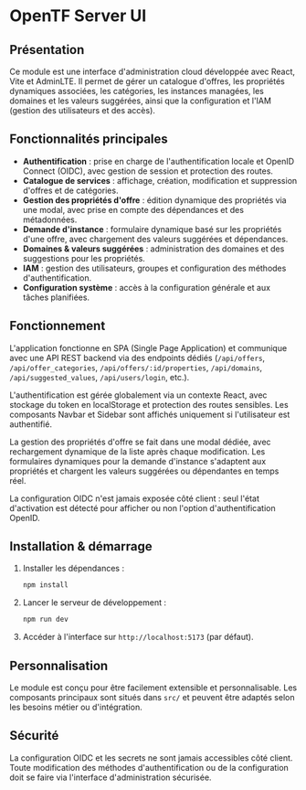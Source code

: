 
# OpenTF Server UI

## Présentation

Ce module est une interface d'administration cloud développée avec React, Vite et AdminLTE. Il permet de gérer un catalogue d'offres, les propriétés dynamiques associées, les catégories, les instances managées, les domaines et les valeurs suggérées, ainsi que la configuration et l'IAM (gestion des utilisateurs et des accès).

## Fonctionnalités principales

- **Authentification** : prise en charge de l'authentification locale et OpenID Connect (OIDC), avec gestion de session et protection des routes.
- **Catalogue de services** : affichage, création, modification et suppression d'offres et de catégories.
- **Gestion des propriétés d'offre** : édition dynamique des propriétés via une modal, avec prise en compte des dépendances et des métadonnées.
- **Demande d'instance** : formulaire dynamique basé sur les propriétés d'une offre, avec chargement des valeurs suggérées et dépendances.
- **Domaines & valeurs suggérées** : administration des domaines et des suggestions pour les propriétés.
- **IAM** : gestion des utilisateurs, groupes et configuration des méthodes d'authentification.
- **Configuration système** : accès à la configuration générale et aux tâches planifiées.

## Fonctionnement

L'application fonctionne en SPA (Single Page Application) et communique avec une API REST backend via des endpoints dédiés (`/api/offers`, `/api/offer_categories`, `/api/offers/:id/properties`, `/api/domains`, `/api/suggested_values`, `/api/users/login`, etc.).

L'authentification est gérée globalement via un contexte React, avec stockage du token en localStorage et protection des routes sensibles. Les composants Navbar et Sidebar sont affichés uniquement si l'utilisateur est authentifié.

La gestion des propriétés d'offre se fait dans une modal dédiée, avec rechargement dynamique de la liste après chaque modification. Les formulaires dynamiques pour la demande d'instance s'adaptent aux propriétés et chargent les valeurs suggérées ou dépendantes en temps réel.

La configuration OIDC n'est jamais exposée côté client : seul l'état d'activation est détecté pour afficher ou non l'option d'authentification OpenID.

## Installation & démarrage

1. Installer les dépendances :
   ```bash
   npm install
   ```
2. Lancer le serveur de développement :
   ```bash
   npm run dev
   ```
3. Accéder à l'interface sur `http://localhost:5173` (par défaut).

## Personnalisation

Le module est conçu pour être facilement extensible et personnalisable. Les composants principaux sont situés dans `src/` et peuvent être adaptés selon les besoins métier ou d'intégration.

## Sécurité

La configuration OIDC et les secrets ne sont jamais accessibles côté client. Toute modification des méthodes d'authentification ou de la configuration doit se faire via l'interface d'administration sécurisée.
